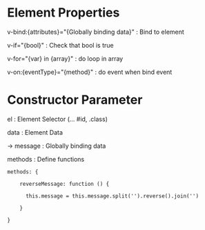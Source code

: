 # Element Properties

v-bind:{attributes}="{Globally binding data}" : Bind to element

v-if="{bool}" : Check that bool is true

v-for="{var} in {array}" : do loop in array

v-on:{eventType}="{method}" : do event when bind event

# Constructor Parameter

el : Element Selector (... #id, .class)

data : Element Data

 -> message : Globally binding data

methods : Define functions

```
methods: {

    reverseMessage: function () {
    
      this.message = this.message.split('').reverse().join('')
      
    }
    
}
```
